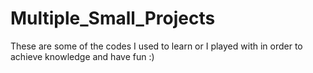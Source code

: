 # Multiple_Small_Projects
These are some of the codes I used to learn or I played with in order to achieve knowledge and have fun :)
